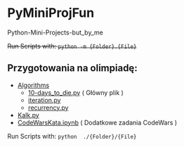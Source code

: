 # PyMiniProjFun
 Python-Mini-Projects-but_by_me

~~Run Scripts with: ``` python -m {Folder}.{File} ```~~

## Przygotowania na olimpiadę:
- [Algorithms](Algorithms)
  - [10-days_to_die.py](Algorithms/10-days_to_die.py) ( Główny plik )
  - [iteration.py](Algorithms/iteration.py)
  - [recurrency.py](Algorithms/recurrency.py)
- [Kalk.py](Mini/Kalk.py)
- [CodeWarsKata.ipynb](CodeWarsKata.ipynb) ( Dodatkowe zadania CodeWars )

Run Scripts with: ``` python  ./{Folder}/{File} ```